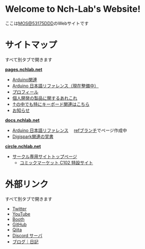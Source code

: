 # Welcome to Nch-Lab's Website!

ここは<a href="https://twitter.com/Nch_MOSFET" target="_blank" rel="noopener noreferrer">MOS@53175DDD</a>のWebサイトです

# サイトマップ

すべて別タブで開きます  

[**pages.nchlab.net**](https://pages.nchlab.net)  
- <a href="https://pages.nchlab.net/Arduino" target="_blank" rel="noopener noreferrer">Arduino関連</a>
- <a href="https://pages.nchlab.net/Arduino/ref" target="_blank" rel="noopener noreferrer">Arduino 日本語リファレンス（現在整備中）</a>
- <a href="https://pages.nchlab.net/prof" target="_blank" rel="noopener noreferrer">プロフィール</a>
- <a href="https://pages.nchlab.net/project" target="_blank" rel="noopener noreferrer">個人開発の製品に関するあれこれ</a>
- <a href="https://pages.nchlab.net/project/keyboard" target="_blank" rel="noopener noreferrer">↑の中でも特にキーボード関連はこちら</a>
- <a href="https://pages.nchlab.net/anounce" target="_blank" rel="noopener noreferrer">お知らせ</a>

[**docs.nchlab.net**](https://docs.nchlab.net)  
- <a href="https://docs.nchlab.net/ref" target="_blank" rel="noopener noreferrer">Arduino 日本語リファレンス</a>
　[refブランチ](https://github.com/Nch-Lab/docs/tree/ref/Arduino/ref)でページ作成中
- <a href="https://docs.nchlab.net/digispark/tips" target="_blank" rel="noopener noreferrer">Digispark関連の覚書</a>

[**circle.nchlab.net**](https://circle.nchlab.net)
- <a href="https://cirlce.nchlab.net/" target="_blank" rel="noopener noreferrer">サークル専用サイトトップページ</a>
  - <a href="https://circle.nchlab.net/C102" target="_blank" rel="noopener noreferrer">コミックマーケット C102 特設サイト</a>
<!-- コピペ用 -->
<!--
┣ ┠ ┝ ├
┫ ┨ ┥ ┤ 
│ ┃
─ ━
┌ ┏ ┓ ┐
└ ┗ ┛ ┘
-->

# 外部リンク

すべて別タブで開きます

- <a href="https://twitter.com/Nch_MOSFET" target="_blank" rel="noopener noreferrer">Twitter</a>
- <a href="https://www.youtube.com/channel/UCHh3sU1-ILivTzyj8Z14X7w" target="_blank" rel="noopener noreferrer">YouTube</a>
- <a href="https://nch-mosfet.booth.pm/" target="_blank" rel="noopener noreferrer">Booth</a>
- <a href="https://github.com/Nch-MOSFET" target="_blank" rel="noopener noreferrer">GitHub</a>
- <a href="https://qiita.com/Nch_MOSFET" target="_blank" rel="noopener noreferrer">Qiita</a>
- <a href="https://pages.nchlab.net/discord" target="_blank" rel="noopener noreferrer">Discord サーバ</a>
- <a href="https://53175ddd.hatenadiary.com/" target="_blank" rel="noopener noreferrer">ブログ｜日記</a>
